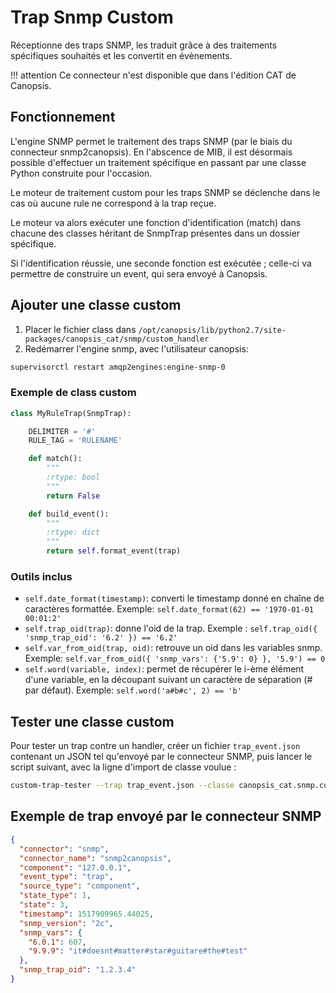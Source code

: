 # Trap Snmp Custom

Réceptionne des traps SNMP, les traduit grâce à des traitements spécifiques souhaités et les convertit en évènements.

!!! attention
    Ce connecteur n'est disponible que dans l'édition CAT de Canopsis.

## Fonctionnement

L'engine SNMP permet le traitement des traps SNMP (par le biais du connecteur
snmp2canopsis). En l'abscence de MIB, il est désormais possible d'effectuer un
traitement spécifique en passant par une classe Python construite pour l'occasion.

Le moteur de traitement custom pour les traps SNMP se déclenche dans le cas où aucune
rule ne correspond à la trap reçue.

Le moteur va alors exécuter une fonction d'identification (match) dans chacune
des classes héritant de SnmpTrap présentes dans un dossier spécifique.

Si l'identification réussie, une seconde fonction est exécutée ; celle-ci va
permettre de construire un event, qui sera envoyé à Canopsis.

## Ajouter une classe custom

1. Placer le fichier class dans `/opt/canopsis/lib/python2.7/site-packages/canopsis_cat/snmp/custom_handler`
2. Redémarrer l'engine snmp, avec l'utilisateur canopsis:
```bash
supervisorctl restart amqp2engines:engine-snmp-0
```

### Exemple de class custom

```python
class MyRuleTrap(SnmpTrap):

    DELIMITER = '#'
    RULE_TAG = 'RULENAME'

    def match():
        """
        :rtype: bool
        """
        return False

    def build_event():
        """
        :rtype: dict
        """
        return self.format_event(trap)
```

### Outils inclus

* `self.date_format(timestamp)`: converti le timestamp donné en chaîne de
caractères formattée. Exemple: `self.date_format(62) == '1970-01-01 00:01:2'`
* `self.trap_oid(trap)`: donne l'oid de la trap.
Exemple : `self.trap_oid({ 'snmp_trap_oid': '6.2' }) == '6.2'`
* `self.var_from_oid(trap, oid)`: retrouve un oid dans les variables snmp.
Exemple: `self.var_from_oid({ 'snmp_vars': {'5.9': 0} }, '5.9') == 0`
* `self.word(variable, index)`: permet de récupérer le i-ème élément d'une
variable, en la découpant suivant un caractère de séparation (# par défaut).
Exemple: `self.word('a#b#c', 2) == 'b'`


## Tester une classe custom

Pour tester un trap contre un handler, créer un fichier `trap_event.json`
contenant un JSON tel qu'envoyé par le connecteur SNMP, puis lancer le script
suivant, avec la ligne d'import de classe voulue :

```bash
custom-trap-tester --trap trap_event.json --classe canopsis_cat.snmp.custom_handler.<example>
```

## Exemple de trap envoyé par le connecteur SNMP

```json
{
  "connector": "snmp",
  "connector_name": "snmp2canopsis",
  "component": "127.0.0.1",
  "event_type": "trap",
  "source_type": "component",
  "state_type": 1,
  "state": 3,
  "timestamp": 1517909965.44025,
  "snmp_version": "2c",
  "snmp_vars": {
    "6.0.1": 607,
    "9.9.9": "it#doesnt#matter#star#guitare#the#test"
  },
  "snmp_trap_oid": "1.2.3.4"
}
```
